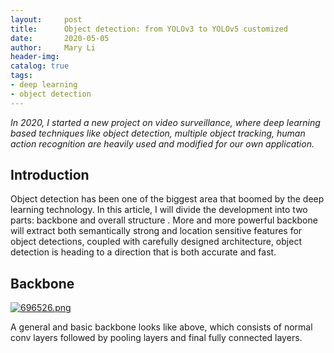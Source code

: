```yaml
---
layout:     post
title:      Object detection: from YOLOv3 to YOLOv5 customized
date:       2020-05-05
author:     Mary Li
header-img:
catalog: true
tags:
- deep learning
- object detection
---
```

_In 2020, I started a new project on video surveillance, where deep learning based techniques like object detection, multiple object tracking, human action recognition are heavily used and modified for our own application._


## Introduction

Object detection has been one of the biggest area that boomed by the deep learning technology. In this article, I will divide the development into two parts: backbone and overall structure . More and more powerful backbone will extract both semantically strong and location sensitive features for object detections, coupled with carefully designed architecture, object detection is heading to a direction that is both accurate and fast.

## Backbone

[![696526.png](https://s3.ax1x.com/2021/02/28/696526.png)](https://imgtu.com/i/696526)

A general and basic backbone looks like above, which consists of normal conv layers followed by pooling layers and final fully connected layers.